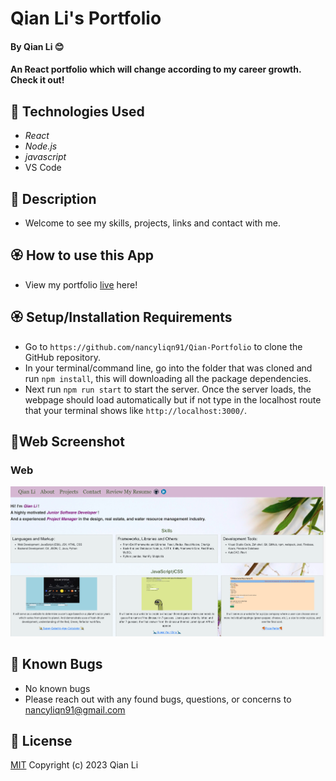 # Qian Li's Portfolio 

#### By Qian Li 😊

#### An React portfolio which will change according to my career growth. Check it out!

## 🌼 Technologies Used

* _React_
* _Node.js_
* _javascript_
* VS Code

## 🌺 Description

* Welcome to see my skills, projects, links and contact with me.

## 🏵️ How to use this App

* View my portfolio [live](https://nancyliqn91.github.io/Qian-Portfolio/) here!

## 🏵️ Setup/Installation Requirements

* Go to `https://github.com/nancyliqn91/Qian-Portfolio` to clone the GitHub repository.
* In your terminal/command line, go into the folder that was cloned and run `npm install`, this will downloading all the package dependencies.
* Next run `npm run start` to start the server. Once the server loads, the webpage should load automatically but if not type in the localhost route that your terminal shows like `http://localhost:3000/`.

## 🌻Web Screenshot
### Web
![Screenshot of web](src/assets/img/web.png)

## 🌷 Known Bugs

* No known bugs 
* Please reach out with any found bugs, questions, or concerns to nancyliqn91@gmail.com

## 🌹 License
[MIT](license.txt)
Copyright (c) 2023 Qian Li
